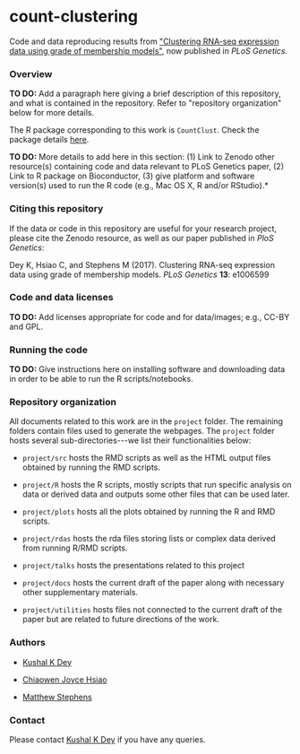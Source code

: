 # count-clustering

Code and data reproducing results from
["Clustering RNA-seq expression data using grade of membership models"](http://dx.doi.org/10.1371/journal.pgen.1006599),
now published in *PLoS Genetics.*

### Overview

**TO DO:** Add a paragraph here giving a brief description of this
repository, and what is contained in the repository. Refer to
"repository organization" below for more details.

The R package corresponding to this work is `CountClust`. Check the
package details [here](https://github.com/kkdey/CountClust).

**TO DO:** More details to add here in this section: (1) Link to
Zenodo other resource(s) containing code and data relevant to PLoS
Genetics paper, (2) Link to R package on Bioconductor, (3) give
platform and software version(s) used to run the R code (e.g., Mac OS
X, R and/or RStudio).*

### Citing this repository

If the data or code in this repository are useful for your research
project, please cite the Zenodo resource, as well as our paper
published in *PloS Genetics*:

Dey K, Hsiao C, and Stephens M (2017). Clustering RNA-seq expression
data using grade of membership models. *PLoS Genetics* **13**:
e1006599

### Code and data licenses

**TO DO:** Add licenses appropriate for code and for data/images;
e.g., CC-BY and GPL.

### Running the code

**TO DO:** Give instructions here on installing software and
downloading data in order to be able to run the R scripts/notebooks.

### Repository organization

All documents related to this work are in the `project` folder. The
remaining folders contain files used to generate the webpages. The
`project` folder hosts several sub-directories---we list their
functionalities below:

+ `project/src` hosts the RMD scripts as well as the HTML output files
obtained by running the RMD scripts.

+ `project/R` hosts the R scripts, mostly scripts that run specific
analysis on data or derived data and outputs some other files that can
be used later.

+ `project/plots` hosts all the plots obtained by running the R and RMD
scripts.

+ `project/rdas` hosts the rda files storing lists or complex data
derived from running R/RMD scripts.

+ `project/talks` hosts the presentations related to this project

+ `project/docs` hosts the current draft of the paper along with
necessary other supplementary materials.

+ `project/utilities` hosts files not connected to the current draft of
the paper but are related to future directions of the work.

### Authors

+ [Kushal K Dey](http://kkdey.github.io)

+ [Chiaowen Joyce Hsiao](http://jhsiao999.github.io)

+ [Matthew Stephens](http://stephenslab.uchicago.edu)

### Contact

Please contact [Kushal K Dey](kkdey@uchicago.edu) if you have any queries.


